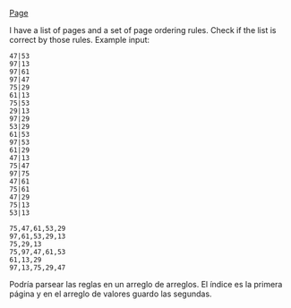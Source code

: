 [Page](https://adventofcode.com/2024/day/5)

I have a list of pages and a set of page ordering rules. Check if the list is correct by those rules.
Example input:
```
47|53
97|13
97|61
97|47
75|29
61|13
75|53
29|13
97|29
53|29
61|53
97|53
61|29
47|13
75|47
97|75
47|61
75|61
47|29
75|13
53|13

75,47,61,53,29
97,61,53,29,13
75,29,13
75,97,47,61,53
61,13,29
97,13,75,29,47
```


Podría parsear las reglas en un arreglo de arreglos. El índice es la primera página y en el arreglo de valores guardo las segundas.
